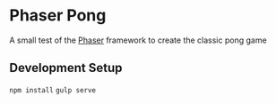 # Phaser Pong
A small test of the [Phaser](http://phaser.io/) framework to create the classic pong game

## Development Setup
`npm install`
`gulp serve`
